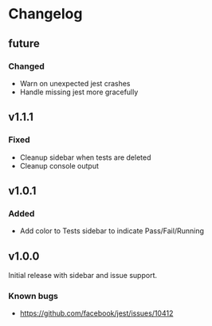 # Changelog

## future

### Changed

- Warn on unexpected jest crashes
- Handle missing jest more gracefully

## v1.1.1

### Fixed

- Cleanup sidebar when tests are deleted
- Cleanup console output

## v1.0.1

### Added

- Add color to Tests sidebar to indicate Pass/Fail/Running

## v1.0.0

Initial release with sidebar and issue support.

### Known bugs

- https://github.com/facebook/jest/issues/10412

